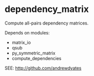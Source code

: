 dependency_matrix
===========================

Compute all-pairs dependency matrices.

Depends on modules:

+ matrix_io
+ qsub
+ py_symmetric_matrix
+ compute_dependencies

SEE: http://github.com/andrewdyates